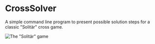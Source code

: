 # CrossSolver
A simple command line program to present possible solution steps for a classic "Solitär" cross game.

![The "Solitär" game](https://github.com/CGBoing/CrossSolver/blob/main/CrossSolver/Spielzug_von_Solitaer.gif)

